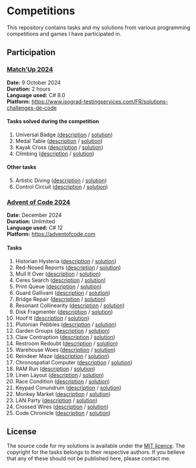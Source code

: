 # Competitions

This repository contains tasks and my solutions from various programming competitions and games I have participated in.

## Participation

### [Match'Up 2024](https://le-matchup.com/)

**Date:** 9 October 2024  
**Duration:** 2 hours  
**Language used:** C# 8.0  
**Platform:** https://www.isograd-testingservices.com/FR/solutions-challenges-de-code

#### Tasks solved during the competition

1. Universal Badge ([description](Match'Up%202024/1.%20Universal%20Badge.md) / [solution](Match'Up%202024/1.%20Universal%20Badge.cs))
2. Medal Table ([description](Match'Up%202024/2.%20Medal%20Table.md) / [solution](Match'Up%202024/2.%20Medal%20Table.cs))
3. Kayak Cross ([description](Match'Up%202024/3.%20Kayak%20Cross.md) / [solution](Match'Up%202024/3.%20Kayak%20Cross.cs))
4. Climbing ([description](Match'Up%202024/4.%20Climbing.md) / [solution](Match'Up%202024/4.%20Climbing.cs))

#### Other tasks

5. Artistic Diving ([description](Match'Up%202024/5.%20Artistic%20Diving.md) / [solution](Match'Up%202024/5.%20Artistic%20Diving.cs))
6. Control Circuit ([description](Match'Up%202024/6.%20Control%20Circuit.md) / [solution](Match'Up%202024/6.%20Control%20Circuit.cs))

### [Advent of Code 2024](https://adventofcode.com/2024)

**Date:** December 2024  
**Duration:** Unlimited  
**Language used:** C# 12  
**Platform:** https://adventofcode.com

#### Tasks

1. Historian Hysteria ([description](https://adventofcode.com/2024/day/1) / [solution](Advent%20of%20Code%202024/01.%20Historian%20Hysteria.cs))
2. Red-Nosed Reports ([description](https://adventofcode.com/2024/day/2) / [solution](Advent%20of%20Code%202024/02.%20Red-Nosed%20Reports.cs))
3. Mull It Over ([description](https://adventofcode.com/2024/day/3) / [solution](Advent%20of%20Code%202024/03.%20Mull%20It%20Over.cs))
4. Ceres Search ([description](https://adventofcode.com/2024/day/4) / [solution](Advent%20of%20Code%202024/04.%20Ceres%20Search.cs))
5. Print Queue ([description](https://adventofcode.com/2024/day/5) / [solution](Advent%20of%20Code%202024/05.%20Print%20Queue.cs))
6. Guard Gallivant ([description](https://adventofcode.com/2024/day/6) / [solution](Advent%20of%20Code%202024/06.%20Guard%20Gallivant.cs))
7. Bridge Repair ([description](https://adventofcode.com/2024/day/7) / [solution](Advent%20of%20Code%202024/07.%20Bridge%20Repair.cs))
8. Resonant Collinearity ([description](https://adventofcode.com/2024/day/8) / [solution](Advent%20of%20Code%202024/08.%20Resonant%20Collinearity.cs))
9. Disk Fragmenter ([description](https://adventofcode.com/2024/day/9) / [solution](Advent%20of%20Code%202024/09.%20Disk%20Fragmenter.cs))
10. Hoof It ([description](https://adventofcode.com/2024/day/10) / [solution](Advent%20of%20Code%202024/10.%20Hoof%20It.cs))
11. Plutonian Pebbles ([description](https://adventofcode.com/2024/day/11) / [solution](Advent%20of%20Code%202024/11.%20Plutonian%20Pebbles.cs))
12. Garden Groups ([description](https://adventofcode.com/2024/day/12) / [solution](Advent%20of%20Code%202024/12.%20Garden%20Groups.cs))
13. Claw Contraption ([description](https://adventofcode.com/2024/day/13) / [solution](Advent%20of%20Code%202024/13.%20Claw%20Contraption.cs))
14. Restroom Redoubt ([description](https://adventofcode.com/2024/day/14) / [solution](Advent%20of%20Code%202024/14.%20Restroom%20Redoubt.cs))
15. Warehouse Woes ([description](https://adventofcode.com/2024/day/15) / [solution](Advent%20of%20Code%202024/15.%20Warehouse%20Woes.cs))
16. Reindeer Maze ([description](https://adventofcode.com/2024/day/16) / [solution](Advent%20of%20Code%202024/16.%20Reindeer%20Maze.cs))
17. Chronospatial Computer ([description](https://adventofcode.com/2024/day/17) / [solution](Advent%20of%20Code%202024/17.%20Chronospatial%20Computer.cs))
18. RAM Run ([description](https://adventofcode.com/2024/day/18) / [solution](Advent%20of%20Code%202024/18.%20RAM%20Run.cs))
19. Linen Layout ([description](https://adventofcode.com/2024/day/19) / [solution](Advent%20of%20Code%202024/19.%20Linen%20Layout.cs))
20. Race Condition ([description](https://adventofcode.com/2024/day/20) / [solution](Advent%20of%20Code%202024/20.%20Race%20Condition.cs))
21. Keypad Conundrum ([description](https://adventofcode.com/2024/day/21) / [solution](Advent%20of%20Code%202024/21.%20Keypad%20Conundrum.cs))
22. Monkey Market ([description](https://adventofcode.com/2024/day/22) / [solution](Advent%20of%20Code%202024/22.%20Monkey%20Market.cs))
23. LAN Party ([description](https://adventofcode.com/2024/day/23) / [solution](Advent%20of%20Code%202024/23.%20LAN%20Party.cs))
24. Crossed Wires ([description](https://adventofcode.com/2024/day/24) / [solution](Advent%20of%20Code%202024/24.%20Crossed%20Wires.cs))
25. Code Chronicle ([description](https://adventofcode.com/2024/day/25) / [solution](Advent%20of%20Code%202024/25.%20Code%20Chronicle.cs))

## License

The source code for my solutions is available under the [MIT licence](LICENSE.txt). The copyright for the tasks belongs to their respective authors. If you believe that any of these should not be published here, please contact me.
